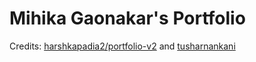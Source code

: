 # Mihika Gaonakar's Portfolio
Credits: [harshkapadia2/portfolio-v2](https://github.com/HarshKapadia2/portfolio-v2) and [tusharnankani](https://github.com/tusharnankani/about)